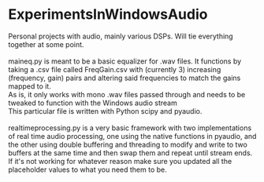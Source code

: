 # ExperimentsInWindowsAudio
Personal projects with audio, mainly various DSPs. Will tie everything together at some point.<br /><br />
maineq.py is meant to be a basic equalizer for .wav files. It functions by taking a .csv file called FreqGain.csv with (currently 3) increasing (frequency, gain) pairs and altering said frequencies to match the gains mapped to it. <br />
As is, it only works with mono .wav files passed through and needs to be tweaked to function with the Windows audio stream <br />
This particular file is written with Python scipy and pyaudio.<br /><br />
realtimeprocessing.py is a very basic framework with two implementations of real time audio processing, one using the native functions in pyaudio, and the other using double buffering and threading to modify and write to two buffers at the same time and then swap them and repeat until stream ends. If it's not working for whatever reason make sure you updated all the placeholder values to what you need them to be.<br /><br />
